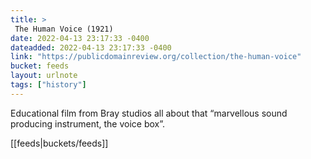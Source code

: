 ```yaml
---
title: > 
 The Human Voice (1921)
date: 2022-04-13 23:17:33 -0400
dateadded: 2022-04-13 23:17:33 -0400
link: "https://publicdomainreview.org/collection/the-human-voice"
bucket: feeds
layout: urlnote
tags: ["history"]
--- 
```

Educational film from Bray studios all about that “marvellous sound producing instrument, the voice box”.
 <!-- end excerpt --> 
<div class='bucket'>[[feeds|buckets/feeds]]</div> 
